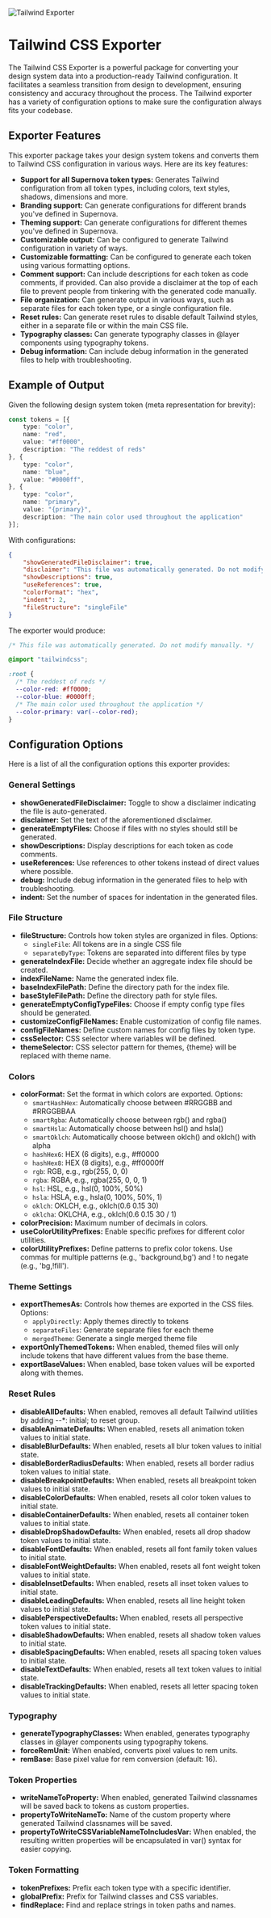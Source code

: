 ![Tailwind Exporter](https://raw.githubusercontent.com/Supernova-Studio/exporters/main/exporters/tailwind/resources/header.png)

# Tailwind CSS Exporter

The Tailwind CSS Exporter is a powerful package for converting your design system data into a production-ready Tailwind configuration. It facilitates a seamless transition from design to development, ensuring consistency and accuracy throughout the process. The Tailwind exporter has a variety of configuration options to make sure the configuration always fits your codebase.

## Exporter Features

This exporter package takes your design system tokens and converts them to Tailwind CSS configuration in various ways. Here are its key features:

- **Support for all Supernova token types:** Generates Tailwind configuration from all token types, including colors, text styles, shadows, dimensions and more.
- **Branding support:** Can generate configurations for different brands you've defined in Supernova.
- **Theming support:** Can generate configurations for different themes you've defined in Supernova.
- **Customizable output:** Can be configured to generate Tailwind configuration in variety of ways.
- **Customizable formatting:** Can be configured to generate each token using various formatting options.
- **Comment support:** Can include descriptions for each token as code comments, if provided. Can also provide a disclaimer at the top of each file to prevent people from tinkering with the generated code manually.
- **File organization:** Can generate output in various ways, such as separate files for each token type, or a single configuration file.
- **Reset rules:** Can generate reset rules to disable default Tailwind styles, either in a separate file or within the main CSS file.
- **Typography classes:** Can generate typography classes in @layer components using typography tokens.
- **Debug information:** Can include debug information in the generated files to help with troubleshooting.

## Example of Output

Given the following design system token (meta representation for brevity):

```typescript
const tokens = [{
    type: "color",
    name: "red",
    value: "#ff0000",
    description: "The reddest of reds"
}, {
    type: "color",
    name: "blue",
    value: "#0000ff",
}, {
    type: "color",
    name: "primary",
    value: "{primary}",
    description: "The main color used throughout the application"
}];
```

With configurations:

```json
{
    "showGeneratedFileDisclaimer": true,
    "disclaimer": "This file was automatically generated. Do not modify manually.",
    "showDescriptions": true,
    "useReferences": true,
    "colorFormat": "hex",
    "indent": 2,
    "fileStructure": "singleFile"
}
```

The exporter would produce:

```css
/* This file was automatically generated. Do not modify manually. */

@import "tailwindcss";

:root {
  /* The reddest of reds */
  --color-red: #ff0000;
  --color-blue: #0000ff;
  /* The main color used throughout the application */
  --color-primary: var(--color-red);
}
```

## Configuration Options

Here is a list of all the configuration options this exporter provides:

### General Settings
- **showGeneratedFileDisclaimer:** Toggle to show a disclaimer indicating the file is auto-generated.
- **disclaimer:** Set the text of the aforementioned disclaimer.
- **generateEmptyFiles:** Choose if files with no styles should still be generated.
- **showDescriptions:** Display descriptions for each token as code comments.
- **useReferences:** Use references to other tokens instead of direct values where possible.
- **debug:** Include debug information in the generated files to help with troubleshooting.
- **indent:** Set the number of spaces for indentation in the generated files.

### File Structure
- **fileStructure:** Controls how token styles are organized in files. Options:
  - `singleFile`: All tokens are in a single CSS file
  - `separateByType`: Tokens are separated into different files by type
- **generateIndexFile:** Decide whether an aggregate index file should be created.
- **indexFileName:** Name the generated index file.
- **baseIndexFilePath:** Define the directory path for the index file.
- **baseStyleFilePath:** Define the directory path for style files.
- **generateEmptyConfigTypeFiles:** Choose if empty config type files should be generated.
- **customizeConfigFileNames:** Enable customization of config file names.
- **configFileNames:** Define custom names for config files by token type.
- **cssSelector:** CSS selector where variables will be defined.
- **themeSelector:** CSS selector pattern for themes, {theme} will be replaced with theme name.

### Colors
- **colorFormat:** Set the format in which colors are exported. Options:
  - `smartHashHex`: Automatically choose between #RRGGBB and #RRGGBBAA
  - `smartRgba`: Automatically choose between rgb() and rgba()
  - `smartHsla`: Automatically choose between hsl() and hsla()
  - `smartOklch`: Automatically choose between oklch() and oklch() with alpha
  - `hashHex6`: HEX (6 digits), e.g., #ff0000
  - `hashHex8`: HEX (8 digits), e.g., #ff0000ff
  - `rgb`: RGB, e.g., rgb(255, 0, 0)
  - `rgba`: RGBA, e.g., rgba(255, 0, 0, 1)
  - `hsl`: HSL, e.g., hsl(0, 100%, 50%)
  - `hsla`: HSLA, e.g., hsla(0, 100%, 50%, 1)
  - `oklch`: OKLCH, e.g., oklch(0.6 0.15 30)
  - `oklcha`: OKLCHA, e.g., oklch(0.6 0.15 30 / 1)
- **colorPrecision:** Maximum number of decimals in colors.
- **useColorUtilityPrefixes:** Enable specific prefixes for different color utilities.
- **colorUtilityPrefixes:** Define patterns to prefix color tokens. Use commas for multiple patterns (e.g., 'background,bg') and ! to negate (e.g., 'bg,!fill').

### Theme Settings
- **exportThemesAs:** Controls how themes are exported in the CSS files. Options:
  - `applyDirectly`: Apply themes directly to tokens
  - `separateFiles`: Generate separate files for each theme
  - `mergedTheme`: Generate a single merged theme file
- **exportOnlyThemedTokens:** When enabled, themed files will only include tokens that have different values from the base theme.
- **exportBaseValues:** When enabled, base token values will be exported along with themes.

### Reset Rules
- **disableAllDefaults:** When enabled, removes all default Tailwind utilities by adding --*: initial; to reset group.
- **disableAnimateDefaults:** When enabled, resets all animation token values to initial state.
- **disableBlurDefaults:** When enabled, resets all blur token values to initial state.
- **disableBorderRadiusDefaults:** When enabled, resets all border radius token values to initial state.
- **disableBreakpointDefaults:** When enabled, resets all breakpoint token values to initial state.
- **disableColorDefaults:** When enabled, resets all color token values to initial state.
- **disableContainerDefaults:** When enabled, resets all container token values to initial state.
- **disableDropShadowDefaults:** When enabled, resets all drop shadow token values to initial state.
- **disableFontDefaults:** When enabled, resets all font family token values to initial state.
- **disableFontWeightDefaults:** When enabled, resets all font weight token values to initial state.
- **disableInsetDefaults:** When enabled, resets all inset token values to initial state.
- **disableLeadingDefaults:** When enabled, resets all line height token values to initial state.
- **disablePerspectiveDefaults:** When enabled, resets all perspective token values to initial state.
- **disableShadowDefaults:** When enabled, resets all shadow token values to initial state.
- **disableSpacingDefaults:** When enabled, resets all spacing token values to initial state.
- **disableTextDefaults:** When enabled, resets all text token values to initial state.
- **disableTrackingDefaults:** When enabled, resets all letter spacing token values to initial state.

### Typography
- **generateTypographyClasses:** When enabled, generates typography classes in @layer components using typography tokens.
- **forceRemUnit:** When enabled, converts pixel values to rem units.
- **remBase:** Base pixel value for rem conversion (default: 16).

### Token Properties
- **writeNameToProperty:** When enabled, generated Tailwind classnames will be saved back to tokens as custom properties.
- **propertyToWriteNameTo:** Name of the custom property where generated Tailwind classnames will be saved.
- **propertyToWriteCSSVariableNameToIncludesVar:** When enabled, the resulting written properties will be encapsulated in var() syntax for easier copying.

### Token Formatting
- **tokenPrefixes:** Prefix each token type with a specific identifier.
- **globalPrefix:** Prefix for Tailwind classes and CSS variables.
- **findReplace:** Find and replace strings in token paths and names.
